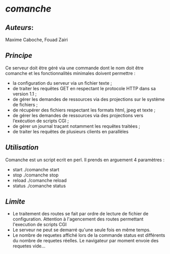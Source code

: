 *comanche*
==========

*Auteurs*:
----------
Maxime Caboche, Fouad Zairi

*Principe*
----------
Ce serveur doit être géré via une commande dont le nom doit être comanche et les fonctionnalités minimales
doivent permettre :
- la configuration du serveur via un fichier texte ;
- de traiter les requêtes GET en respectant le protocole HTTP dans sa version 1.1 ;
- de gérer les demandes de ressources via des projections sur le système de fichiers ;
- de récupérer des fichiers respectant les formats html, jpeg et texte ;
- de gérer les demandes de ressources via des projections vers l’exécution de scripts CGI ;
- de gérer un journal traçant notamment les requêtes traitées ;
- de traiter les requêtes de plusieurs clients en parallèles

*Utilisation*
-------------
Comanche est un script ecrit en perl. Il prends en arguement 4 paramètres : 
- start
    ./comanche start
- stop
    ./comanche stop
- reload
    ./comanche reload
- status
    ./comanche status

*Limite*
--------
- Le traitement des routes se fait par ordre de lecture de fichier de configuration. Attention à l'agencement des routes permettant l'execution de scripts CGI
- Le serveur ne peut se demarré qu'une seule fois en même temps.
- Le nombre de requetes affiché lors de la commande status est différents du nombre de requetes réelles. Le navigateur par moment envoie des requetes vide...
